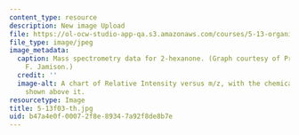 ```yaml
---
content_type: resource
description: New image Upload
file: https://ol-ocw-studio-app-qa.s3.amazonaws.com/courses/5-13-organic-chemistry-ii-fall-2003/b47a4e0f00072f8e89347a92f8de8b7e_5-13f03-th.jpg
file_type: image/jpeg
image_metadata:
  caption: Mass spectrometry data for 2-hexanone. (Graph courtesy of Professor Timothy
    F. Jamison.)
  credit: ''
  image-alt: A chart of Relative Intensity versus m/z, with the chemical structure
    shown above it.
resourcetype: Image
title: 5-13f03-th.jpg
uid: b47a4e0f-0007-2f8e-8934-7a92f8de8b7e
---
```

